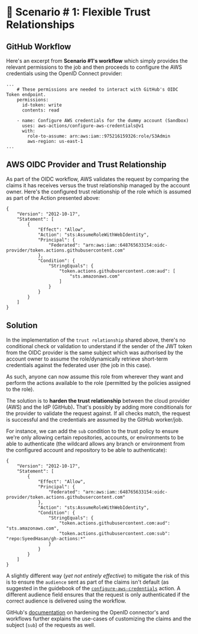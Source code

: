 # 🚀 Scenario # 1: Flexible Trust Relationships

## GitHub Workflow

Here's an excerpt from **Scenario #1's workflow** which simply provides the relevant permissions to the job and then proceeds to configure the AWS credentials using the OpenID Connect provider:

```
...
    # These permissions are needed to interact with GitHub's OIDC Token endpoint.
    permissions:
      id-token: write
      contents: read

    - name: Configure AWS credentials for the dummy account (Sandbox)
      uses: aws-actions/configure-aws-credentials@v1
      with:
        role-to-assume: arn:aws:iam::975216159326:role/S3Admin
        aws-region: us-east-1
...
```

## AWS OIDC Provider and Trust Relationship

As part of the OIDC workflow, AWS validates the request by comparing the claims it has receives versus the trust relationship managed by the account owner. Here's the configured trust relationship of the role which is assumed as part of the Action presented above:

```
{
    "Version": "2012-10-17",
    "Statement": [
        {
            "Effect": "Allow",
            "Action": "sts:AssumeRoleWithWebIdentity",
            "Principal": {
                "Federated": "arn:aws:iam::648765633154:oidc-provider/token.actions.githubusercontent.com"
            },
            "Condition": {
                "StringEquals": {
                    "token.actions.githubusercontent.com:aud": [
                        "sts.amazonaws.com"
                    ]
                }
            }
        }
    ]
}
```

## Solution

In the implementation of the `trust relationship` shared above, there's no conditional check or validation to understand if the sender of the JWT token from the OIDC provider is the same subject which was authorised by the account owner to assume the role/dynamically retrieve short-term credentials against the federated user (the job in this case).

As such, anyone can now assume this role from wherever they want and perform the actions available to the role (permitted by the policies assigned to the role).&#x20;

The solution is to **harden the trust relationship** between the cloud provider (AWS) and the IdP (GitHub)**.** That's possibly by adding more conditionals for the provider to validate the request against. If all checks match, the request is successful and the credentials are assumed by the GitHub worker/job.&#x20;

For instance, we can add the `sub` condition to the trust policy to ensure we're only allowing certain repositories, accounts, or environments to be able to authenticate (the wildcard allows any branch or environment from the configured account and repository to be able to authenticate):&#x20;

```
{
    "Version": "2012-10-17",
    "Statement": [
        {
            "Effect": "Allow",
            "Principal": {
                "Federated": "arn:aws:iam::648765633154:oidc-provider/token.actions.githubusercontent.com"
            },
            "Action": "sts:AssumeRoleWithWebIdentity",
            "Condition": {
                "StringEquals": {
                    "token.actions.githubusercontent.com:aud": "sts.amazonaws.com",
                    "token.actions.githubusercontent.com:sub": "repo:SyeedHasan/gh-actions:*"
                }
            }
        }
    ]
}
```

A slightly different way (_yet not entirely effective_) to mitigate the risk of this is to ensure the `audience` sent as part of the claims isn't default (as suggested in the guidebook of the [`configure-aws-credentials`](https://github.com/aws-actions/configure-aws-credentials) action.  A different audience field ensures that the request is only authenticated if the correct audience is delivered using the workflow.&#x20;

GitHub's [documentation](https://docs.github.com/en/actions/deployment/security-hardening-your-deployments/about-security-hardening-with-openid-connect#customizing-the-token-claims) on hardening the OpenID connector's and workflows further explains the use-cases of customizing the claims and the subject (`sub`) of the requests as well.&#x20;

